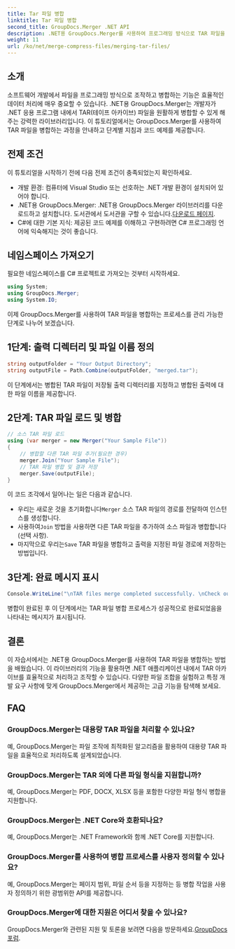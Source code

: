```yaml
---
title: Tar 파일 병합
linktitle: Tar 파일 병합
second_title: GroupDocs.Merger .NET API
description: .NET용 GroupDocs.Merger를 사용하여 프로그래밍 방식으로 TAR 파일을 병합하는 방법을 알아보세요. TAR 아카이브를 효율적으로 처리하려면 단계별 가이드를 따르십시오.
weight: 11
url: /ko/net/merge-compress-files/merging-tar-files/
---
```

## 소개
소프트웨어 개발에서 파일을 프로그래밍 방식으로 조작하고 병합하는 기능은 효율적인 데이터 처리에 매우 중요할 수 있습니다. .NET용 GroupDocs.Merger는 개발자가 .NET 응용 프로그램 내에서 TAR(테이프 아카이브) 파일을 원활하게 병합할 수 있게 해주는 강력한 라이브러리입니다. 이 튜토리얼에서는 GroupDocs.Merger를 사용하여 TAR 파일을 병합하는 과정을 안내하고 단계별 지침과 코드 예제를 제공합니다.
## 전제 조건
이 튜토리얼을 시작하기 전에 다음 전제 조건이 충족되었는지 확인하세요.
- 개발 환경: 컴퓨터에 Visual Studio 또는 선호하는 .NET 개발 환경이 설치되어 있어야 합니다.
-  .NET용 GroupDocs.Merger: .NET용 GroupDocs.Merger 라이브러리를 다운로드하고 설치합니다. 도서관에서 도서관을 구할 수 있습니다.[다운로드 페이지](https://releases.groupdocs.com/merger/net/).
- C#에 대한 기본 지식: 제공된 코드 예제를 이해하고 구현하려면 C# 프로그래밍 언어에 익숙해지는 것이 좋습니다.

## 네임스페이스 가져오기
필요한 네임스페이스를 C# 프로젝트로 가져오는 것부터 시작하세요.

```csharp
using System; 
using GroupDocs.Merger;
using System.IO;
```

이제 GroupDocs.Merger를 사용하여 TAR 파일을 병합하는 프로세스를 관리 가능한 단계로 나누어 보겠습니다.
## 1단계: 출력 디렉터리 및 파일 이름 정의
```csharp
string outputFolder = "Your Output Directory";
string outputFile = Path.Combine(outputFolder, "merged.tar");
```
이 단계에서는 병합된 TAR 파일이 저장될 출력 디렉터리를 지정하고 병합된 출력에 대한 파일 이름을 제공합니다.
## 2단계: TAR 파일 로드 및 병합
```csharp
// 소스 TAR 파일 로드
using (var merger = new Merger("Your Sample File"))
{
    // 병합할 다른 TAR 파일 추가(필요한 경우)
    merger.Join("Your Sample File");
    // TAR 파일 병합 및 결과 저장
    merger.Save(outputFile);
}
```
이 코드 조각에서 일어나는 일은 다음과 같습니다.
-  우리는 새로운 것을 초기화합니다`Merger` 소스 TAR 파일의 경로를 전달하여 인스턴스를 생성합니다.
-  사용하여`Join` 방법을 사용하면 다른 TAR 파일을 추가하여 소스 파일과 병합합니다(선택 사항).
-  마지막으로 우리는`Save` TAR 파일을 병합하고 출력을 지정된 파일 경로에 저장하는 방법입니다.
## 3단계: 완료 메시지 표시
```csharp
Console.WriteLine("\nTAR files merge completed successfully. \nCheck output in {0}", outputFolder);
```
병합이 완료된 후 이 단계에서는 TAR 파일 병합 프로세스가 성공적으로 완료되었음을 나타내는 메시지가 표시됩니다.

## 결론
이 자습서에서는 .NET용 GroupDocs.Merger를 사용하여 TAR 파일을 병합하는 방법을 배웠습니다. 이 라이브러리의 기능을 활용하면 .NET 애플리케이션 내에서 TAR 아카이브를 효율적으로 처리하고 조작할 수 있습니다. 다양한 파일 조합을 실험하고 특정 개발 요구 사항에 맞게 GroupDocs.Merger에서 제공하는 고급 기능을 탐색해 보세요.

## FAQ
### GroupDocs.Merger는 대용량 TAR 파일을 처리할 수 있나요?
예, GroupDocs.Merger는 파일 조작에 최적화된 알고리즘을 활용하여 대용량 TAR 파일을 효율적으로 처리하도록 설계되었습니다.
### GroupDocs.Merger는 TAR 외에 다른 파일 형식을 지원합니까?
예, GroupDocs.Merger는 PDF, DOCX, XLSX 등을 포함한 다양한 파일 형식 병합을 지원합니다.
### GroupDocs.Merger는 .NET Core와 호환되나요?
예, GroupDocs.Merger는 .NET Framework와 함께 .NET Core를 지원합니다.
### GroupDocs.Merger를 사용하여 병합 프로세스를 사용자 정의할 수 있나요?
예, GroupDocs.Merger는 페이지 범위, 파일 순서 등을 지정하는 등 병합 작업을 사용자 정의하기 위한 광범위한 API를 제공합니다.
### GroupDocs.Merger에 대한 지원은 어디서 찾을 수 있나요?
 GroupDocs.Merger와 관련된 지원 및 토론을 보려면 다음을 방문하세요.[GroupDocs 포럼](https://forum.groupdocs.com/c/merger/32).